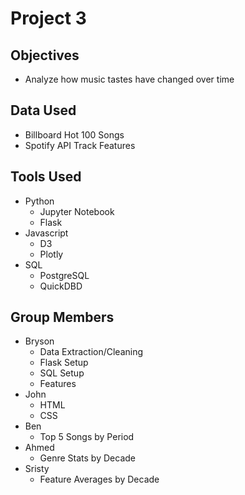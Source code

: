 # Project 3

## Objectives
- Analyze how music tastes have changed over time

## Data Used
- Billboard Hot 100 Songs
- Spotify API Track Features

## Tools Used
- Python
  - Jupyter Notebook
  - Flask
- Javascript
  - D3
  - Plotly
- SQL
  - PostgreSQL
  - QuickDBD
 
## Group Members
- Bryson
  - Data Extraction/Cleaning
  - Flask Setup
  - SQL Setup
  - Features 
- John
  - HTML
  - CSS
- Ben
  - Top 5 Songs by Period
- Ahmed
  - Genre Stats by Decade
- Sristy
  - Feature Averages by Decade
